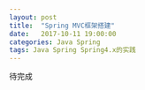 ```yaml
---
layout: post
title:  "Spring MVC框架搭建"
date:   2017-10-11 19:00:00
categories: Java Spring
tags: Java Spring Spring4.x的实践
---
```


待完成